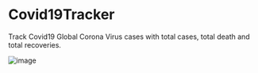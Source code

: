 # Covid19Tracker
Track Covid19 Global Corona Virus cases with total cases, total death and total recoveries.

![image](https://github.com/infosunnysingh/Covid19Tracker/assets/79641266/0a4280c4-5866-44c7-9408-d60c6167c545)
